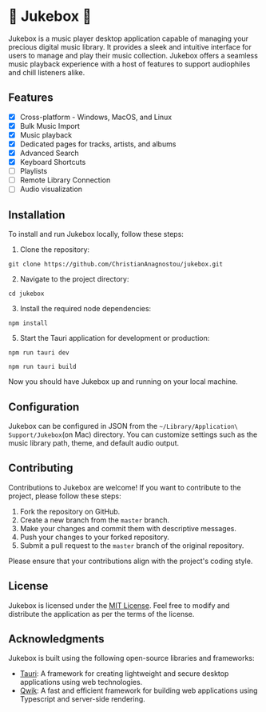 # 🎵 Jukebox 🎵

Jukebox is a music player desktop application capable of managing your precious digital music library. It provides a sleek and intuitive interface for users to manage and play their music collection. Jukebox offers a seamless music playback experience with a host of features to support audiophiles and chill listeners alike.

## Features

- [x] Cross-platform - Windows, MacOS, and Linux
- [x] Bulk Music Import
- [x] Music playback
- [X] Dedicated pages for tracks, artists, and albums
- [x] Advanced Search
- [x] Keyboard Shortcuts
- [ ] Playlists
- [ ] Remote Library Connection
- [ ] Audio visualization

## Installation

To install and run Jukebox locally, follow these steps:

1. Clone the repository:
```
git clone https://github.com/ChristianAnagnostou/jukebox.git
```

2. Navigate to the project directory:

```
cd jukebox
```

3. Install the required node dependencies:
```
npm install
```

5. Start the Tauri application for development or production:
```
npm run tauri dev
```
```
npm run tauri build
```

Now you should have Jukebox up and running on your local machine.

## Configuration

Jukebox can be configured in JSON from the `~/Library/Application\ Support/Jukebox`(on Mac) directory. You can customize settings such as the music library path, theme, and default audio output.

## Contributing

Contributions to Jukebox are welcome! If you want to contribute to the project, please follow these steps:

1. Fork the repository on GitHub.
2. Create a new branch from the `master` branch.
3. Make your changes and commit them with descriptive messages.
4. Push your changes to your forked repository.
5. Submit a pull request to the `master` branch of the original repository.

Please ensure that your contributions align with the project's coding style.

## License

Jukebox is licensed under the [MIT License](LICENSE). Feel free to modify and distribute the application as per the terms of the license.

## Acknowledgments

Jukebox is built using the following open-source libraries and frameworks:

- [Tauri](https://tauri.app/): A framework for creating lightweight and secure desktop applications using web technologies.
- [Qwik](https://qwik.dev/): A fast and efficient framework for building web applications using Typescript and server-side rendering.
